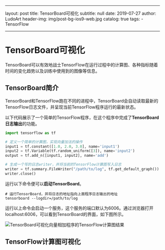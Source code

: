  ---
layout:     post
title:      TensorBoard可视化
subtitle:   null
date:       2019-07-27
author:     LudoArt
header-img: img/post-bg-ios9-web.jpg
catalog: true
tags:
    - TensorFlow

---

# TensorBoard可视化

TensorBoard可以有效地战士TensorFlow在运行过程中的计算图、各种指标随着时间的变化趋势以及训练中使用到的图像等信息。

## TensorBoard简介

TensorBoard和TensorFlow跑在不同的进程中，TensorBoard会自动读取最新的TensorFlow日志文件，并呈现当前TensorFlow程序运行的最新状态。

以下代码展示了一个简单的TensorFlow程序，在这个程序中完成了**TensorBoard日志输出**的功能。
```python
import tensorflow as tf

# 定义一个简单的计算图，实现向量加法的操作 
input1 = tf.constant([1.0, 2.0, 3.0], name='input1')
input2 = tf.Variable(tf.random_uniform([3]), name='input2')
output = tf.add_n([input1, input2], name='add')

# 生成一个写的日志writer，并将当前的TensorFlow计算图写入日志
writer = tf.summary.FileWriter("/path/to/log", tf.get_default_graph())
writer.close()
```

运行以下命令便可以**启动TensorBoard**。

```
# 运行TensorBoard，并将日志的地址指向上面程序日志输出的地址
tensorboard --logdir=/path/to/log
```

运行以上命令会启动一个服务，这个服务的端口默认为6006。通过浏览器打开localhost:6006，可以看到TensorBoard的界面，如下图所示。

![TensorBoard可视化向量相加程序的TensorFlow计算图结果](https://i.imgur.com/31JJusm.png)

## TensorFlow计算图可视化